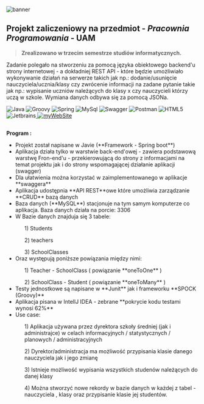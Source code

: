 
![banner](https://raw.githubusercontent.com/Education-IT/Headteacher-API/main/images/banner%20(1).png)
## Projekt zaliczeniowy na przedmiot - *Pracownia Programowania* - **UAM**

> **Zrealizowano w trzecim semestrze studiów informatycznych.**

Zadanie polegało na stworzeniu za pomocą języka obiektowego backend'u strony internetowej - a dokładniej REST API - które będzie umożliwiało wykonywanie działań na serwerze takich jak np.: dodanie/usunięcie nauczyciela/ucznia/klasy czy zwrócenie informacji na zadane pytanie takie jak np.: wypisanie uczniów należących do klasy x czy nauczycieli którzy uczą w szkole. Wymiana danych odbywa się za pomocą JSONa. 

![Java](https://img.shields.io/badge/Java-ED8B00?style=for-the-badge&logo=java&logoColor=white) ![Groovy](https://img.shields.io/badge/Apache%20Groovy-4298B8.svg?style=for-the-badge&logo=Apache-Groovy&logoColor=white)  ![Spring](https://img.shields.io/badge/Spring-6DB33F?style=for-the-badge&logo=spring&logoColor=white) ![MySql](https://img.shields.io/badge/MySQL-4479A1.svg?style=for-the-badge&logo=MySQL&logoColor=white) ![Swagger](https://img.shields.io/badge/Swagger-85EA2D.svg?style=for-the-badge&logo=Swagger&logoColor=black) ![Postman](https://img.shields.io/badge/Postman-FF6C37.svg?style=for-the-badge&logo=Postman&logoColor=white) ![HTML5](https://img.shields.io/badge/HTML5-E34F26.svg?style=for-the-badge&logo=HTML5&logoColor=white) ![Jetbrains](https://img.shields.io/badge/JetBrains-000000.svg?style=for-the-badge&logo=JetBrains&logoColor=white)[ ![myWebSite](https://img.shields.io/badge/website-000000?style=for-the-badge&logo=About.me&logoColor=white)](https://education-it.pl/)
 ## 
**Program :**
<ul>

<li>Projekt został napisane w Javie (**Framework - Spring boot**)</li>

<li>Aplikacja działa tylko w warstwie back-end'owej - zawiera podstawową warstwę Fron-end'u - przekierowującą do strony z informacjami na temat projektu jak i do strony wspomagającej działanie aplikacji (swagger) </li>

<li>Dla ułatwienia można korzystać w zaimplementowanego w aplikacje **swaggera**</li>

<li>Aplikacja udostępnia **API REST**owe które umożliwia zarządzanie **CRUD** bazą danych</li>

<li>Baza danych (**MySQL**) stacjonuje na tym samym komputerze co aplikacja. Baza danych działa na porcie: 3306</li>
<li>W Bazie danych znajduja się 3 tabele:</li>
<ol>1) Students </ol>
<ol>2) teachers </ol>
<ol>3) SchoolClasses</ol>
<li>Oraz występują poniższe powiązania między nimi:</li>
<ol>1) Teacher - SchoolClass ( powiązanie **oneToOne** )</ol>

<ol>2) SchoolClass - Student ( powiązanie **oneToMany** )</ol>

<li>Testy jednostkowe są napisane w **Junit** jak i frameworku **SPOCK (Groovy)**</li>

<li>Aplikacja pisana w IntellJ IDEA - zebrane **pokrycie kodu testami wynosi 62%**</li>

<li>Use case:</li>

<ol>1) Aplikacja używana przez dyrektora szkoły średniej (jak i administrajce) w celach informacyjnych / statystycznych / planowych / administracyjnych </ol>

<ol>2) Dyrektor/administracja ma możliwość przypisania klasie danego nauczyciela jak i jego zmianę</ol>

<ol>3) Istnieje możliwość wypisania wszystkich studenów należących do danej klasy</ol>

<ol>4) Można stworzyć nowe rekordy w bazie danych w każdej z tabel - nauczyciela , klasy oraz przypisanie klasie jej studentów.</ol>

</ul>
